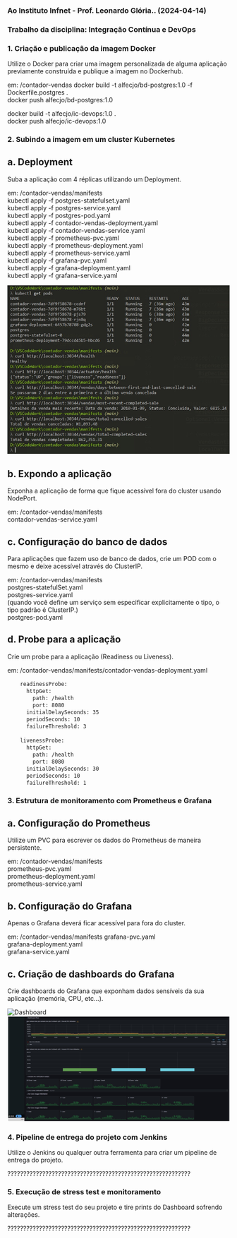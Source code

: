 ### Ao Instituto Infnet - Prof. Leonardo Glória.. (2024-04-14)
### Trabalho da disciplina: Integração Contínua e DevOps<br>

### 1. Criação e publicação da imagem Docker
Utilize o Docker para criar uma imagem personalizada de alguma aplicação previamente construída e publique a imagem no Dockerhub.

em: /contador-vendas
docker build -t alfecjo/bd-postgres:1.0 -f Dockerfile.postgres .<br>
docker push alfecjo/bd-postgres:1.0

docker build -t alfecjo/ic-devops:1.0 .<br>
docker push alfecjo/ic-devops:1.0

### 2. Subindo a imagem em um cluster Kubernetes
## a. Deployment
Suba a aplicação com 4 réplicas utilizando um Deployment.

em: /contador-vendas/manifests<br>
kubectl apply -f postgres-statefulset.yaml<br>
kubectl apply -f postgres-service.yaml<br>
kubectl apply -f postgres-pod.yaml<br>
kubectl apply -f contador-vendas-deployment.yaml<br>
kubectl apply -f contador-vendas-service.yaml<br>
kubectl apply -f prometheus-pvc.yaml<br>
kubectl apply -f prometheus-deployment.yaml<br>
kubectl apply -f prometheus-service.yaml<br>
kubectl apply -f grafana-pvc.yaml<br>
kubectl apply -f grafana-deployment.yaml<br>
kubectl apply -f grafana-service.yaml<br>

![Requisições](pesquisas.jpg)

## b. Expondo a aplicação
Exponha a aplicação de forma que fique acessível fora do cluster usando NodePort.

em: /contador-vendas/manifests<br>
contador-vendas-service.yaml

## c. Configuração do banco de dados
Para aplicações que fazem uso de banco de dados, crie um POD com o mesmo e deixe acessível através do ClusterIP.

em: /contador-vendas/manifests<br>
postgres-statefulSet.yaml<br>
postgres-service.yaml<br>
(quando você define um serviço sem especificar explicitamente o tipo, o tipo padrão é ClusterIP.)<br>
postgres-pod.yaml

## d. Probe para a aplicação
Crie um probe para a aplicação (Readiness ou Liveness).

em: /contador-vendas/manifests/contador-vendas-deployment.yaml<br>

        
        readinessProbe:
          httpGet:
            path: /health
            port: 8080
          initialDelaySeconds: 35
          periodSeconds: 10
          failureThreshold: 3

        livenessProbe:
          httpGet:
            path: /health
            port: 8080
          initialDelaySeconds: 30
          periodSeconds: 10
          failureThreshold: 1

### 3. Estrutura de monitoramento com Prometheus e Grafana
## a. Configuração do Prometheus
Utilize um PVC para escrever os dados do Prometheus de maneira persistente.

em: /contador-vendas/manifests<br>
prometheus-pvc.yaml<br>
prometheus-deployment.yaml<br>
prometheus-service.yaml

## b. Configuração do Grafana
Apenas o Grafana deverá ficar acessível para fora do cluster.

em: /contador-vendas/manifests
grafana-pvc.yaml<br>
grafana-deployment.yaml<br>
grafana-service.yaml

## c. Criação de dashboards do Grafana
Crie dashboards do Grafana que exponham dados sensíveis da sua aplicação (memória, CPU, etc...).

![Dashboard](dashboard.gif)
![Dashboard](dashboard.jpg)


### 4. Pipeline de entrega do projeto com Jenkins
Utilize o Jenkins ou qualquer outra ferramenta para criar um pipeline de entrega do projeto.

??????????????????????????????????????????????????????????

### 5. Execução de stress test e monitoramento
Execute um stress test do seu projeto e tire prints do Dashboard sofrendo alterações.

??????????????????????????????????????????????????????????
